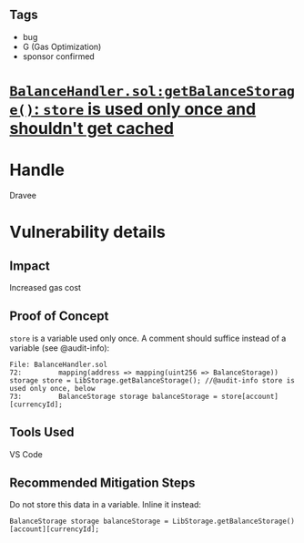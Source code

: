 ## Tags

- bug
- G (Gas Optimization)
- sponsor confirmed

# [`BalanceHandler.sol:getBalanceStorage()`: `store` is used only once and shouldn't get cached](https://github.com/code-423n4/2022-01-notional-findings/issues/125) 

# Handle

Dravee


# Vulnerability details

## Impact
Increased gas cost

## Proof of Concept
`store` is a variable used only once. A comment should suffice instead of a variable (see @audit-info):
```
File: BalanceHandler.sol
72:         mapping(address => mapping(uint256 => BalanceStorage)) storage store = LibStorage.getBalanceStorage(); //@audit-info store is used only once, below
73:         BalanceStorage storage balanceStorage = store[account][currencyId];
```
## Tools Used
VS Code

## Recommended Mitigation Steps
Do not store this data in a variable. Inline it instead:
```
BalanceStorage storage balanceStorage = LibStorage.getBalanceStorage()[account][currencyId];
```



